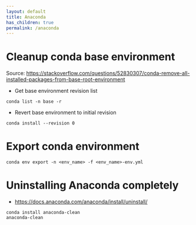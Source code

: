 ```yaml
---
layout: default
title: Anaconda
has_children: true
permalink: /anaconda
---
```


# Cleanup conda base environment

Source: https://stackoverflow.com/questions/52830307/conda-remove-all-installed-packages-from-base-root-environment

* Get base environment revision list
```
conda list -n base -r
```

* Revert base environment to initial revision
```
conda install --revision 0
```

# Export conda environment

```
conda env export -n <env_name> -f <env_name>-env.yml
```


# Uninstalling Anaconda completely

* https://docs.anaconda.com/anaconda/install/uninstall/

```
conda install anaconda-clean
anaconda-clean
```
